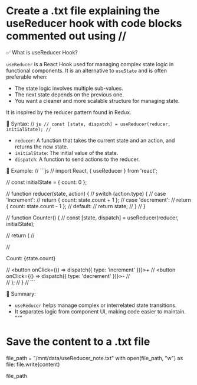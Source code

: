 # Create a .txt file explaining the useReducer hook with code blocks commented out using //

✅ What is useReducer Hook?

`useReducer` is a React Hook used for managing complex state logic in functional components.
It is an alternative to `useState` and is often preferable when:
- The state logic involves multiple sub-values.
- The next state depends on the previous one.
- You want a cleaner and more scalable structure for managing state.

It is inspired by the reducer pattern found in Redux.

🔹 Syntax:
// ```js
// const [state, dispatch] = useReducer(reducer, initialState);
// ```

- `reducer`: A function that takes the current state and an action, and returns the new state.
- `initialState`: The initial value of the state.
- `dispatch`: A function to send actions to the reducer.

🔸 Example:
// ```js
// import React, { useReducer } from 'react';

// const initialState = { count: 0 };

// function reducer(state, action) {
//   switch (action.type) {
//     case 'increment':
//       return { count: state.count + 1 };
//     case 'decrement':
//       return { count: state.count - 1 };
//     default:
//       return state;
//   }
// }

// function Counter() {
//   const [state, dispatch] = useReducer(reducer, initialState);

//   return (
//     <div>
//       <p>Count: {state.count}</p>
//       <button onClick={() => dispatch({ type: 'increment' })}>+</button>
//       <button onClick={() => dispatch({ type: 'decrement' })}>-</button>
//     </div>
//   );
// }
// ```

📝 Summary:
- `useReducer` helps manage complex or interrelated state transitions.
- It separates logic from component UI, making code easier to maintain.
"""

# Save the content to a .txt file
file_path = "/mnt/data/useReducer_note.txt"
with open(file_path, "w") as file:
    file.write(content)

file_path

